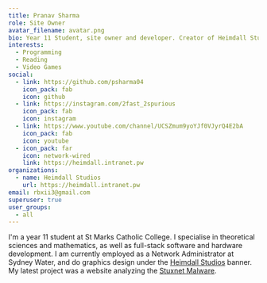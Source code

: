 ```yaml
---
title: Pranav Sharma
role: Site Owner
avatar_filename: avatar.png
bio: Year 11 Student, site owner and developer. Creator of Heimdall Studios.
interests:
  - Programming
  - Reading
  - Video Games
social:
  - link: https://github.com/psharma04
    icon_pack: fab
    icon: github
  - link: https://instagram.com/2fast_2spurious
    icon_pack: fab
    icon: instagram
  - link: https://www.youtube.com/channel/UCSZmum9yoYJf0VJyrQ4E2bA
    icon_pack: fab
    icon: youtube
  - icon_pack: far
    icon: network-wired
    link: https://heimdall.intranet.pw
organizations:
  - name: Heimdall Studios
    url: https://heimdall.intranet.pw
email: rbxii3@gmail.com
superuser: true
user_groups:
  - all
---
```

I'm a year 11 student at St Marks Catholic College. I specialise in theoretical sciences and mathematics, as well as full-stack software and hardware development. I am currently employed as a Network Administrator at Sydney Water, and do graphics design under the [Heimdall Studios](https://heimdall.intranet.pw) banner. My latest project was a website analyzing the [Stuxnet Malware](https://stuxnet.intranet.pw).